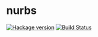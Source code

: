 # nurbs

[![Hackage version](https://img.shields.io/hackage/v/nurbs.svg?style=flat)](http://hackage.haskell.org/package/nurbs) [![Build Status](https://travis-ci.org/mvoidex/nurbs.png)](https://travis-ci.org/mvoidex/nurbs)
